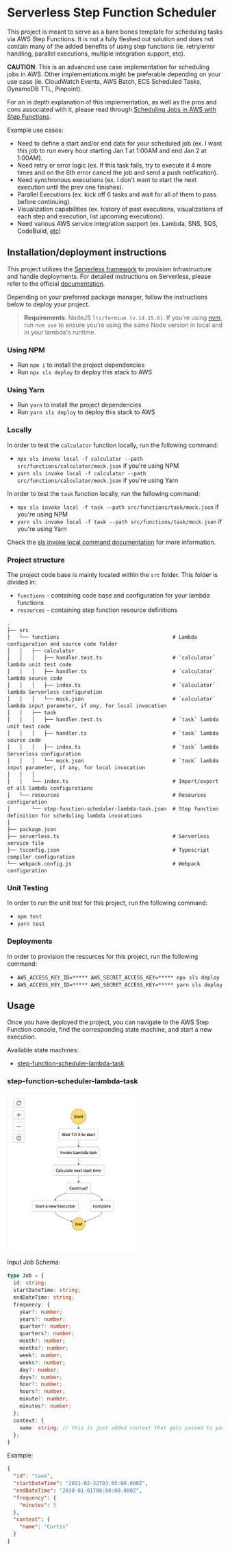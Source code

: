 # Serverless Step Function Scheduler
This project is meant to serve as a bare bones template for scheduling tasks via AWS Step Functions. It is not a fully fleshed out solution and does not contain many of the added benefits of using step functions (ie. retry/error handling, parallel executions, multiple integration support, etc).

**CAUTION**: This is an advanced use case implementation for scheduling jobs in AWS. Other implementations might be preferable depending on your use case (ie. CloudWatch Events, AWS Batch, ECS Scheduled Tasks, DynamoDB TTL, Pinpoint).

For an in depth explanation of this implementation, as well as the pros and cons associated with it, please read through [Scheduling Jobs in AWS with Step Functions](https://medium.com/@curtishughes017/scheduling-jobs-in-aws-with-step-functions-41bc80cabe8f).

Example use cases:
- Need to define a start and/or end date for your scheduled job (ex. I want this job to run every hour starting Jan 1 at 1:00AM and end Jan 2 at 1:00AM).
- Need retry or error logic (ex. If this task fails, try to execute it 4 more times and on the 6th error cancel the job and send a push notification).
- Need synchronous executions (ex. I don't want to start the next execution until the prev one finishes).
- Parallel Executions (ex. kick off 6 tasks and wait for all of them to pass before continuing).
- Visualization capabilities (ex. history of past executions, visualizations of each step and execution, list upcoming executions).
- Need various AWS service integration support (ex. Lambda, SNS, SQS, CodeBuild, [etc](https://docs.aws.amazon.com/step-functions/latest/dg/connect-supported-services.html))

## Installation/deployment instructions
This project utilizes the [Serverless framework](https://www.serverless.com/) to provision infrastructure and handle deployments. For detailed instructions on Serverless, please refer to the official [documentation](https://www.serverless.com/framework/docs/providers/aws/).

Depending on your preferred package manager, follow the instructions below to deploy your project.

> **Requirements**: NodeJS `lts/fermium (v.14.15.0)`. If you're using [nvm](https://github.com/nvm-sh/nvm), run `nvm use` to ensure you're using the same Node version in local and in your lambda's runtime.

### Using NPM

- Run `npm i` to install the project dependencies
- Run `npx sls deploy` to deploy this stack to AWS

### Using Yarn

- Run `yarn` to install the project dependencies
- Run `yarn sls deploy` to deploy this stack to AWS

### Locally

In order to test the `calculator` function locally, run the following command:

- `npx sls invoke local -f calculator --path src/functions/calculator/mock.json` if you're using NPM
- `yarn sls invoke local -f calculator --path src/functions/calculator/mock.json` if you're using Yarn

In order to test the `task` function locally, run the following command:

- `npx sls invoke local -f task --path src/functions/task/mock.json` if you're using NPM
- `yarn sls invoke local -f task --path src/functions/task/mock.json` if you're using Yarn

Check the [sls invoke local command documentation](https://www.serverless.com/framework/docs/providers/aws/cli-reference/invoke-local/) for more information.

### Project structure

The project code base is mainly located within the `src` folder. This folder is divided in:

- `functions` - containing code base and configuration for your lambda functions
- `resources` - containing step function resource definitions

```
.
├── src
│   └── functions                                     # Lambda configuration and source code folder
│   │   ├── calculator
│   │   │   ├── handler.test.ts                       # `calculator` lambda unit test code
│   │   │   ├── handler.ts                            # `calculator` lambda source code
│   │   │   ├── index.ts                              # `calculator` lambda Serverless configuration
│   │   │   └── mock.json                             # `calculator` lambda input parameter, if any, for local invocation
│   │   ├── task
│   │   │   ├── handler.test.ts                       # `task` lambda unit test code
│   │   │   ├── handler.ts                            # `task` lambda source code
│   │   │   ├── index.ts                              # `task` lambda Serverless configuration
│   │   │   └── mock.json                             # `task` lambda input parameter, if any, for local invocation
│   │   │
│   │   └── index.ts                                  # Import/export of all lambda configurations
│   └── resources                                     # Resources configuration
│       └── step-function-scheduler-lambda-task.json  # Step function definition for scheduling lambda invocations
│
├── package.json
├── serverless.ts                                     # Serverless service file
├── tsconfig.json                                     # Typescript compiler configuration
└── webpack.config.js                                 # Webpack configuration
```

### Unit Testing

In order to run the unit test for this project, run the following command:

- `npm test`
- `yarn test`

### Deployments

In order to provision the resources for this project, run the following command:

- `AWS_ACCESS_KEY_ID=***** AWS_SECRET_ACCESS_KEY=***** npx sls deploy`
- `AWS_ACCESS_KEY_ID=***** AWS_SECRET_ACCESS_KEY=***** yarn sls deploy`

## Usage
Once you have deployed the project, you can navigate to the AWS Step Function console, find the corresponding state machine, and start a new execution.  

Available state machines:
* [step-function-scheduler-lambda-task](#step-function-scheduler-lambda-task)

### step-function-scheduler-lambda-task
<img src="./assets/step-function-scheduler-lambda-task.png" width="300px" />

Input Job Schema:
```ts
type Job = {
  id: string;
  startDateTime: string;
  endDateTime: string;
  frequency: {
    year?: number;
    years?: number;
    quarter?: number;
    quarters?: number;
    month?: number;
    months?: number;
    week?: number;
    weeks?: number;
    day?: number;
    days?: number;
    hour?: number;
    hours?: number;
    minute?: number;
    minutes?: number;
  };
  context: {
    name: string; // this is just added context that gets passed to your 'task' lambda function
  };
}
```

Example:
```json
{
  "id": "task",
  "startDateTime": "2021-02-22T03:05:00.000Z",
  "endDateTime": "2030-01-01T00:00:00.000Z",
  "frequency": {
    "minutes": 5
  },
  "context": {
    "name": "Curtis"
  }
}
```
